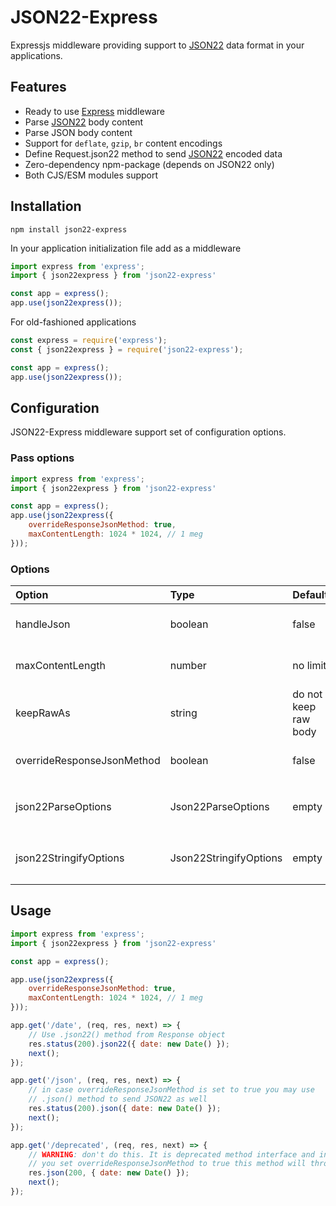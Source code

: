 # JSON22-Express
Expressjs middleware providing support to [JSON22](https://github.com/dancecoder/json22#readme) data format in your applications.

## Features
* Ready to use [Express](https://expressjs.com/) middleware
* Parse [JSON22](https://github.com/dancecoder/json22#readme) body content
* Parse JSON body content
* Support for `deflate`, `gzip`, `br` content encodings
* Define Request.json22 method to send [JSON22](https://github.com/dancecoder/json22#readme) encoded data 
* Zero-dependency npm-package (depends on JSON22 only)
* Both CJS/ESM modules support

## Installation
```
npm install json22-express
```
In your application initialization file add as a middleware
```javascript
import express from 'express'; 
import { json22express } from 'json22-express'

const app = express();
app.use(json22express());
```

For old-fashioned applications
```javascript
const express = require('express'); 
const { json22express } = require('json22-express'); 

const app = express();
app.use(json22express());
```

## Configuration
JSON22-Express middleware support set of configuration options.

### Pass options
```javascript
import express from 'express'; 
import { json22express } from 'json22-express'

const app = express();
app.use(json22express({
    overrideResponseJsonMethod: true,
    maxContentLength: 1024 * 1024, // 1 meg
}));
```

### Options
| Option     | Type      | Default | Description                      |
|:-----------|:----------|---------|:----------------------------------|
| handleJson | boolean   | false   | Parse JSON content as well as JSON22 |
| maxContentLength | number | no limit | Prevent from parsing of too large payloads |
| keepRawAs  | string | do not keep raw body | Define `Request` field name to save payload Buffer to | 
| overrideResponseJsonMethod | boolean | false | Override response json method as well |
| json22ParseOptions | Json22ParseOptions | empty | Options to be passed to `JSON22.parse()` method |
| json22StringifyOptions | Json22StringifyOptions | empty | Options to be passed to `JSON22.stringify()` method |

## Usage

```javascript
import express from 'express'; 
import { json22express } from 'json22-express'

const app = express();

app.use(json22express({
    overrideResponseJsonMethod: true,
    maxContentLength: 1024 * 1024, // 1 meg
}));

app.get('/date', (req, res, next) => {
    // Use .json22() method from Response object
    res.status(200).json22({ date: new Date() });
    next();
});

app.get('/json', (req, res, next) => {
    // in case overrideResponseJsonMethod is set to true you may use 
    // .json() method to send JSON22 as well
    res.status(200).json({ date: new Date() });
    next();
});

app.get('/deprecated', (req, res, next) => {
    // WARNING: don't do this. It is deprecated method interface and in case
    // you set overrideResponseJsonMethod to true this method will throw an exception
    res.json(200, { date: new Date() });
    next();
});


```

